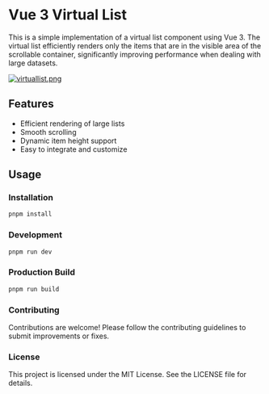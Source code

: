 # Vue 3 Virtual List

This is a simple implementation of a virtual list component using Vue 3. The virtual list efficiently renders only the items that are in the visible area of the scrollable container, significantly improving performance when dealing with large datasets.

[![virtuallist.png](https://i.postimg.cc/jdZ55DQ8/virtuallist.png)](https://postimg.cc/1fVP75d6)

## Features

- Efficient rendering of large lists
- Smooth scrolling
- Dynamic item height support
- Easy to integrate and customize

## Usage

### Installation

```bash
pnpm install
```

### Development

```bash
pnpm run dev
```

### Production Build

```bash
pnpm run build
```

### Contributing

Contributions are welcome! Please follow the contributing guidelines to submit improvements or fixes.

### License

This project is licensed under the MIT License. See the LICENSE file for details.
